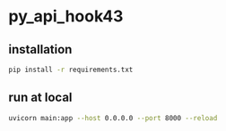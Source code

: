 # py_api_hook43

## installation

```bash
pip install -r requirements.txt
```

## run at local

```bash
uvicorn main:app --host 0.0.0.0 --port 8000 --reload
```


